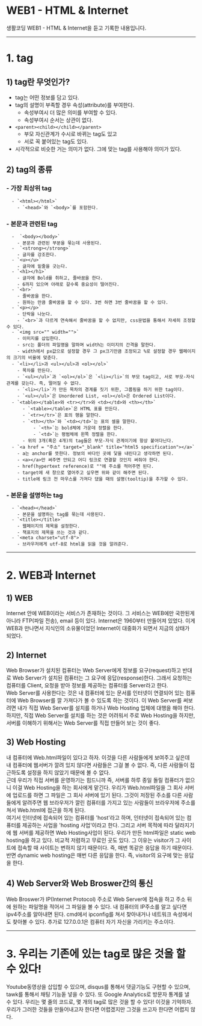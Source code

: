 # WEB1 - HTML & Internet

생활코딩 WEB1 - HTML & Internet을 듣고 기록한 내용입니다.

----
# 1. tag
## 1) tag란 무엇인가?
  - tag는 어떤 정보를 담고 있다.
  - tag의 설명이 부족할 경우 속성(attribute)를 부여한다.
    - 속성부여시 더 많은 의미를 부여할 수 있다.
    - 속성부여시 순서는 상관이 없다.
  - `<parent><child></child></parent>`
      - 부모 자신관계가 수시로 바뀌는 tag도 있고
      - 서로 꼭 붙어있는 tag도 있다.
  - 시각적으로 비슷한 거는 의미가 없다. 그에 맞는 tag를 사용해야 의미가 있다.

## 2) tag의 종류
### - 가장 최상위 tag
      - `<html></html>`
        - `<head>`와 `<body>`를 포함한다.

### - 본문과 관련된 tag
      -  `<body></body>`
        - 본문과 관련된 부분을 묶는데 사용된다.
      -  `<strong></strong>`
        - 글자를 강조한다.
      - `<u></u>`
        - 글자에 밑줄을 긋는다.
      - `<h1></h1>`
        - 글자에 Bold를 취하고, 줄바꿈을 한다.
        - 6까지 있으며 아래로 갈수록 중요성이 떨어진다.
      - `<br>`
        - 줄바꿈을 한다.
        - 원하는 만큼 줄바꿈을 할 수 있다. 3번 하면 3번 줄바꿈을 할 수 있다.
      - `<p></p>`
        - 단락을 나눈다.
        - `<br>`과 다르게 연속해서 줄바꿈을 할 수 없지만, css문법을 통해서 자세히 조정할 수 있다.
      - `<img src="" width="">`
        - 이미지를 삽입한다.
        - src는 폴더의 파일명을 말하며 width는 이미지의 간격을 말한다.
        - width에서 px값으로 설정할 경우 그 px크기만큼 조정되고 %로 설정할 경우 웹페이지의 크기의 비율에 맞춘다.
      - `<li></li>과 <ul></ul>과 <ol></ol>`
        - 목차를 만든다.
        - `<ul></ul>`과 `<ol></ol>`은 `<li></li>`의 부모 tag이고, 서로 부모-자식 관계를 갖는다. 즉, 떨어질 수 없다.
        - `<li></li>`가 만든 목차의 경계를 짓기 위한, 그룹핑을 하기 위한 tag이다.
        - `<ul></ul>`은 Unordered List, <ol></ol>은 Ordered List이다.
      - `<table></table>와 <tr></tr>와 <td></td>와 <th></th>`
          - `<table></table>`은 HTML 표를 만든다.
          - `<tr></tr>`은 표의 행을 말한다.
          - `<th></th>`와 `<td></td>`는 표의 셀을 말한다.
              - `<th>`는 bold체에 가운데 정렬을 한다.
              - `<td>`는 평범체에 왼쪽 정렬을 한다.
          - 위의 3개(혹은 4개)의 tag들은 부모-자식 관계이기에 항상 붙어다닌다.
      - `<a href = "주소" target="_blank" title="html5 specification"></a>`
        - a는 anchor를 뜻한다. 정보의 바다인 곳에 닻을 내린다고 생각하면 된다.
        - <a></a>만 써주면 안되고 어디 링크로 연결할 것인지 써줘야 한다.
        - href(hypertext reference)로 ""에 주소를 적어주면 된다.
        - target에 새 창으로 열어주고 싶우면 위와 같이 해주면 된다.
        - title에 링크 전 마우스를 가져다 댔을 때의 설명(tooltip)을 추가할 수 있다.

### - 본문을 설명하는 tag
      - `<head></head>`
        - 본문을 설명하는 tag를 묶는데 사용된다.
      - `<title></title>`
        - 웹페이지의 제목을 설정한다.
        - 책표지의 제목을 쓰는 것과 같다.
      - `<meta charset="utf-8">`
        - 브라우저에게 utf-8로 html을 읽을 것을 알려준다.

----

# 2. WEB과 Internet
## 1) WEB
Internet 안에 WEB이라는 서비스가 존재하는 것이다. 그 서비스는 WEB에만 국한된게 아니라 FTP(파일 전송), email 등이 있다.
Internet은 1960부터 만들어져 있었다. 이게 WEB과 만나면서 지식인의 소유물이었던 Internet이 대중화가 되면서 지금의 상태가 되었다.

## 2) Internet
Web Browser가 설치된 컴퓨터는 Web Server에게 정보를 요구(request)하고 반대로 Web Server가 설치된 컴퓨터는 그 요구에 응답(response)한다.
그래서 요청하는 컴퓨터를 Client, 요청을 받아 정보를 제공하는 컴퓨터를 Server라고 한다.  
Web Server를 사용한다는 것은 내 컴퓨터에 있는 문서를 인터넷이 연결되어 있는 컴퓨터에 Web Browser를 깔 가져다가 볼 수 있도록 하는 것이다.
이 Web Server를 써보려면 내가 직접 Web Server를 설치를 하거나 Web Hosting 업체에 대행을 해야 한다. 하지만, 직접 Web Server를 설치를 하는 것은 어려워서 주로 Web Hosting을 하지만, 서버를 이해하기 위해서는 Web Server를 직접 만들어 보는 것이 좋다.

## 3) Web Hosting
내 컴퓨터에 Web.html파일이 있다고 하자. 이것을 다른 사람들에게 보여주고 싶은데 내 컴퓨터에 웹서버가 깔려 있지 않다면 사람들은 그걸 볼 수 없다. 즉, 다른 사람들이 접근하도록 설정을 하지 않았기 때문에 볼 수 없다.  
근데 우리가 직접 서버를 운영하기는 힘드니까 즉, 서버를 하루 종일 돌릴 컴퓨터가 없으니 이걸 Web Hosting을 하는 회사에게 맡긴다. 우리가 Web.html파일을 그 회사 서버에 업로드를 하면 그 파일은 그 회사 서버에 있기 된다. 그것이 저장된 주소를 다른 사람들에게 알려주면 웹 브라우저가 깔린 컴퓨터를 가지고 있는 사람들이 브라우저에 주소를 쳐서 Web.html에 접근을 하게 된다.  
여기서 인터넷에 접속되어 있는 컴퓨터를 'host'라고 하며, 인터넷이 접속되어 있는 컴퓨터를 제공하는 사업을 'hosting 사업'이라고 한다. 그리고 서버 목적에 따라 달라지기에 웹 서버를 제공하면 Web Hosting사업이 된다. 우리가 만든 html파일은 static web hosting을 하고 있다. 비교적 저렴하고 무료인 곳도 있다. 그 이유는 visitor가 그 사이트에 접속할 때 사이트는 변하지 않기 때문이다. 즉, 매번 똑같은 응답을 하기 때문이다. 반면 dynamic web hosting은 매번 다른 응답을 한다. 즉, visitor의 요구에 맞는 응답을 한다.  

## 4) Web Server와 Web Broswer간의 통신
Web Broswer가 IP(Internet Protocol) 주소로 Web Server에 접속을 하고 주소 뒤에 원하는 파일명을 적어서 그 파일을 볼 수 있다. 내 컴퓨터의 IP주소를 알고 싶다면 ipv4주소를 알아내면 된다. cmd에서 ipconfig를 쳐서 찾아내거나 네트워크 속성에서도 찾아볼 수 있다. 추가로 127.0.0.1은 컴퓨터 자기 자신을 가리키는 주소이다.

----

# 3. 우리는 기존에 있는 tag로 많은 것을 할 수 있다!
Youtube동영상을 삽입할 수 있으며, disqus를 통해서 댓글기능도 구현할 수 있으며, tawk를 통해서 채팅 기능돋 넣을 수 있다. 또 Google Analytics로 방문자 통계를 낼 수 있다.
우리는 몇 줄의 코드로, 몇 개의 tag로 많은 것을 할 수 있다! 이것을 기억하자. 우리가 그러한 것들을 만들어내고자 한다면 어렵겠지만 그것을 쓰고자 한다면 어렵지 않다.

